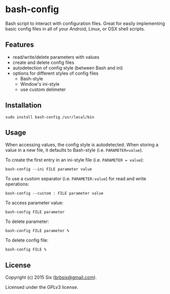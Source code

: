 # bash-config

Bash script to interact with configuration files. Great for easily implementing basic config files in all of your Android, Linux, or OSX shell scripts.


Features
--------

* read/write/delete parameters with values
* create and delete config files
* autodetection of config style (between Bash and ini)
* options for different styles of config files
    * Bash-style
    * Window's ini-style
    * use custom delimeter

Installation
------------

    sudo install bash-config /usr/local/bin

Usage
-----

When accessing values, the config style is autodetected. When storing a value in a new file, it defaults to Bash-style (i.e. `PARAMETER=value`).

To create the first entry in an ini-style file (i.e. `PARAMETER = value`):

    bash-config --ini FILE parameter value

To use a custom separator (i.e. `PARAMETER:value`) for read and write operations:

    bash-config --custom : FILE parameter value

To access parameter value:

    bash-config FILE parameter

To delete parameter:

    bash-config FILE parameter %

To delete config file:

    bash-config FILE %

License
-------

Copyright (c) 2015 Six (brbsix@gmail.com).

Licensed under the GPLv3 license.
